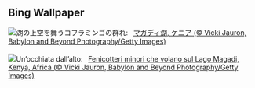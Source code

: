 ## Bing Wallpaper
![](https://www.bing.com/th?id=OHR.MagadiFlamingos_JA-JP3870887285_UHD.jpg&w=1000)湖の上空を舞うコフラミンゴの群れ:&nbsp;&ensp;[マガディ湖, ケニア (© Vicki Jauron, Babylon and Beyond Photography/Getty Images)](https://www.bing.com/th?id=OHR.MagadiFlamingos_JA-JP3870887285_UHD.jpg)
<br><br/>
![](https://www.bing.com/th?id=OHR.MagadiFlamingos_IT-IT3571024430_UHD.jpg&w=1000)Un’occhiata dall’alto:&nbsp;&ensp;[Fenicotteri minori che volano sul Lago Magadi, Kenya, Africa (© Vicki Jauron, Babylon and Beyond Photography/Getty Images)](https://www.bing.com/th?id=OHR.MagadiFlamingos_IT-IT3571024430_UHD.jpg)
<br><br/>
